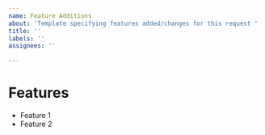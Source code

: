 ```yaml
---
name: Feature Additions
about: 'Template specifying features added/changes for this request '
title: ''
labels: ''
assignees: ''

---
```


# Features
- Feature 1
- Feature 2
